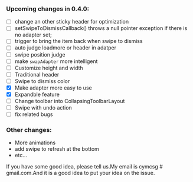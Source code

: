 ### Upcoming changes in 0.4.0:

- [ ] change an other sticky header for optimization
- [ ] setSwipeToDismissCallback() throws a null pointer exception if there is no adapter set;
- [ ] trigger to bring the item back when swipe to dismiss
- [ ] auto judge loadmore or header in adatper
- [ ] swipe position judge
- [ ] make ``swapAdapter`` more intelligent 
- [ ] Customize height and width
- [ ] Traditional header
- [ ] Swipe to dismiss color
- [x] Make adapter more easy to use
- [x] Expandble feature
- [ ] Change toolbar into CollapsingToolbarLayout
- [ ] Swipe with undo action
- [ ] fix related bugs

### Other changes:

* More animations
* add swipe to refresh at the bottom
* etc...



If you have some good idea, please tell us.My email is cymcsg # gmail.com.And it is a good idea to put your idea on the issue.

